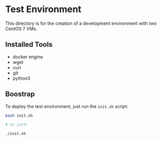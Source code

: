 # Test Environment

This directory is for the creation of a development environment with two
CentOS 7 VMs.

## Installed Tools

* docker engine
* wget
* curl
* git
* python3

## Boostrap

To deploy the test environment, just run the `init.sh` script:

```bash
bash init.sh

# or just:

./init.sh
```
